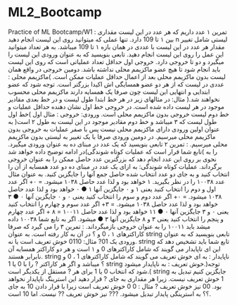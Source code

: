 # ML2_Bootcamp
Practice of ML Bootcamp/W1
: تمرین ۱
عدد داریم که هر عدد در این لیست مقداری بین ۱ تا 109 دارد. تنها عملی که میتوانید روی این لیست انجام دهید n لیستی شامل
تغییر مقدار هر عدد در این لیست با عددی در همان بازه ۱ تا 109 میباشد. به هر تعداد میتوانید این عمل را روی این لیست انجام
دهید. تابعی بنویسید که به عنوان ورودی این لیست را میگیرد و دو تا خروجی دارد. خروجی اول حداقل تعداد عملیاتی است که روی
این لیست باید انجام شود تا هیچ عضو ماکزیمم محلی نداشته باشد. دومین خروجی در واقع همان لیست بدون ماکزیمم محلی بعد از
اعمال حداقل عملیات ممکن است.
)ماکزیمم محلی : عددی در لیست که از هر دو عضو همسایگی اش اکیدا بزرگتر است. توجه شود که عضو ابتدایی و انتهایی این
لیست چون صرفا یک همسایه دارند ماکزیمم محلی محسوب نخواهند شد.(
مثال: در مثالهای زیر در هر خط ابتدا طول لیست و در خط بعدی مقادیر موجود در هر لیست داده شده است. در خروجی خط اول
نشان دهنده حداقل عملیات و خط دوم لیست خروجی بدون ماکزیمم محلی است.
ورودی:
خروجی :
مثال اول )خط اول طول لیست که ۳ میباشد و خط دوم مقادیر موجود در این لیست به طول ۲ است( به عنوان اولین ورودی دارای
ماکزیمم محلی نیست پس با صفر عملیات به خروجی بدون ماکزیمم محلی میرسیم. در دومین ورودی صرفا با یک تغییر به لیستی
بدون ماکزیمم محلی میرسیم.
: تمرین ۲
تابعی بنویسید که یک عدد در مبنای ده به عنوان ورودی میگیرد. تابع شما قرار است که عملیات کوتاه شوندگی)در ادامه توضیح داده
خواهد شد( را به نحوی بر روی این عدد انجام دهد که بزرگترین عدد حاصل ممکن را به عنوان خروجی برگرداند.
عملیات کوتاه شوندگی: به ازای یک عدد در مبنای ده دو عدد همسایه از آن را انتخاب کنید و به جای دو عدد انتخاب شده حاصل
جمع آنها را جایگزین کنید. به عنوان مثال عدد ۱۰۰۳۸ را در نظر بگیرید.
۱ خواهد بود و لذا عدد حاصل ۱۰۳۸ میشود. = ۰+ اگر عدد اول و دوم را انتخاب کنید یعنی ۱ و ۰ جایگزین آنها ۱ ●
۰ خواهد بود و لذا عدد حاصل ۱۰۳۸ میشود. = ۰+ اگر عدد دوم و سوم را انتخاب کنید یعنی ۰ و ۰ جایگزین آنها ۰ ●
۳ خواهد بود و لذا عدد حاصل ۱۰۳۸ میشود. = ۳+ اگر عدد سوم و چهارم را انتخاب کنید یعنی ۰ و ۳ جایگزین آنها ۰ ●
۱۱ خواهد بود و لذا عدد حاصل ۱۰۰۱۱ = ۸ + اگر عدد چهارم و پنجم را انتخاب کنید یعنی ۳ و ۸ جایگزین آنها ۳ ●
میشود.
اگر به تابع شما ۱۰۰۳۸ داده میشد باید ۱۰۰۱۱ را به عنوان خروجی بازمیگرداند.
: تمرین ۳
را می گیرد که صرفا کاراکترهای ۱ ، 0 و ؟ در آن به کار رفته است. به عنوان string تابعی بنویسید که به عنوان ورودی یک
01? مثال: 0110
خوش تعریف است یا نه. string تابع شما باید تشخیص دهد که این
ای ناپایدار می گویند که شامل کاراکترهای 0 و ۱ است و هر دو کاراکتر همسایه آن نابرابر هستند. string ناپایدار : به
ای خوش تعریف می گویند که شامل کاراکترهای 1 ، 0 و ؟ میباشد و اگر هر کاراکتر ? را با 0 یا 1 string خوش تعریف : به
ناپایدار میشود.)توجه شود که انتخاب 0 یا 1 برای هر ? مستقل از یکدیگر است.( string جایگزین کنیم تبدیل به
1 خوش تعریف نیست. زیرا هر مقداری به جای ? قرار دهید این استرینگ ناپایدار نخواهد بود. 00 نیز خوش تعریف ? مثال : 0
0 خوش تعریف است زیرا با قرار دادن 10 به جای ؟؟ به استرینگی پایدار تبدیل میشود. ??? نیز خوش تعریف ?? نیست. اما 10
است.

